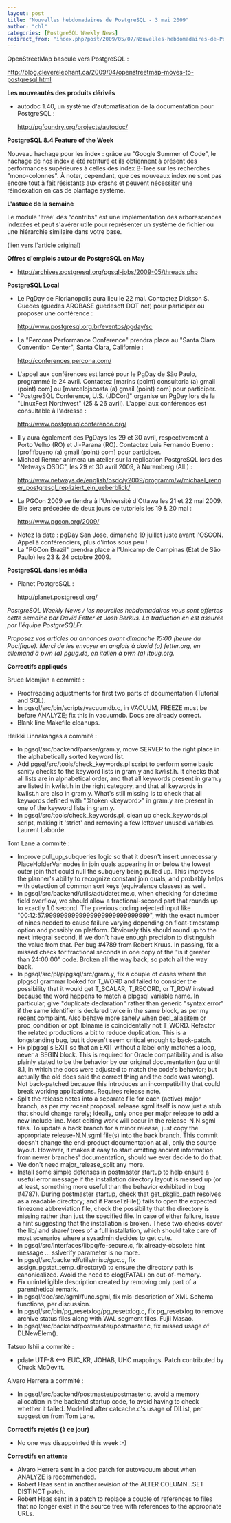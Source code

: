 ```yaml
---
layout: post
title: "Nouvelles hebdomadaires de PostgreSQL - 3 mai 2009"
author: "chl"
categories: [PostgreSQL Weekly News]
redirect_from: "index.php?post/2009/05/07/Nouvelles-hebdomadaires-de-PostgreSQL-3-mai-2009"
---
```



<p>OpenStreetMap bascule vers PostgreSQL&nbsp;: 

<a target="_blank" href="http://blog.cleverelephant.ca/2009/04/openstreetmap-moves-to-postgresql.html">http://blog.cleverelephant.ca/2009/04/openstreetmap-moves-to-postgresql.html</a></p>

<p><strong>Les nouveaut&eacute;s des produits d&eacute;riv&eacute;s</strong></p>

<ul>

<li>autodoc 1.40, un syst&egrave;me d'automatisation de la documentation pour PostgreSQL&nbsp;: 

<a target="_blank" href="http://pgfoundry.org/projects/autodoc/">http://pgfoundry.org/projects/autodoc/</a></li>

</ul>

<p><strong>PostgreSQL 8.4 Feature of the Week</strong></p>

<p>Nouveau hachage pour les index&nbsp;: gr&acirc;ce au "Google Summer of Code", le hachage de nos index a &eacute;t&eacute; retritur&eacute; et ils obtiennent &agrave; pr&eacute;sent des performances sup&eacute;rieures &agrave; celles des index B-Tree sur les recherches "mono-colonnes". &Agrave; noter, cependant, que ces nouveaux index ne sont pas encore tout &agrave; fait r&eacute;sistants aux crashs et peuvent n&eacute;cessiter une r&eacute;indexation en cas de plantage syst&egrave;me.</p>

<p><strong>L'astuce de la semaine</strong></p>

<p>Le module 'ltree' des "contribs" est une impl&eacute;mentation des arborescences index&eacute;es et peut s'av&eacute;rer utile pour repr&eacute;senter un syst&egrave;me de fichier ou une hi&eacute;rarchie similaire dans votre base.</p>

<p>(<a target="_blank" href="http://www.postgresql.org/community/weeklynews/pwn20090503">lien vers l'article original</a>)</p>

<!--more-->


<p><strong>Offres d'emplois autour de PostgreSQL en May</strong></p>

<ul>

<li><a target="_blank" href="http://archives.postgresql.org/pgsql-jobs/2009-05/threads.php">http://archives.postgresql.org/pgsql-jobs/2009-05/threads.php</a></li>

</ul>

<p><strong>PostgreSQL Local</strong></p>

<ul>

<li>Le PgDay de Florianopolis aura lieu le 22 mai. Contactez Dickson S. Guedes (guedes AROBASE guedesoft DOT net) pour participer ou proposer une conf&eacute;rence&nbsp;: 

<a target="_blank" href="http://www.postgresql.org.br/eventos/pgday/sc">http://www.postgresql.org.br/eventos/pgday/sc</a></li>

<li>La "Percona Performance Conference" prendra place au "Santa Clara Convention Center", Santa Clara, Californie&nbsp;: 

<a target="_blank" href="http://conferences.percona.com/">http://conferences.percona.com/</a></li>

<li>L'appel aux conf&eacute;rences est lanc&eacute; pour le PgDay de S&atilde;o Paulo, programm&eacute; le 24 avril. Contactez [marins (point) consultoria (a) gmail (point) com] ou [marcelojscosta (a) gmail (point) com] pour participer.</li>

<li>"PostgreSQL Conference, U.S. (JDCon)" organise un PgDay lors de la "LinuxFest Northwest" (25 &amp; 26 avril). L'appel aux conf&eacute;rences est consultable &agrave; l'adresse&nbsp;: 

<a target="_blank" href="http://www.postgresqlconference.org/">http://www.postgresqlconference.org/</a></li>

<li>Il y aura &eacute;galement des PgDays les 29 et 30 avril, respectivement &agrave; Porto Velho (RO) et Ji-Parana (RO). Contactez Luis Fernando Bueno&nbsp;: [proflfbueno (a) gmail (point) com] pour participer.</li>

<li>Michael Renner animera un atelier sur la r&eacute;plication PostgreSQL lors des "Netways OSDC", les 29 et 30 avril 2009, &agrave; Nuremberg (All.)&nbsp;: 

<a target="_blank" href="http://www.netways.de/english/osdc/y2009/programm/w/michael_renner_postgresql_repliziert_ein_ueberblick/">http://www.netways.de/english/osdc/y2009/programm/w/michael_renner_postgresql_repliziert_ein_ueberblick/</a></li>

<li>La PGCon 2009 se tiendra &agrave; l'Universit&eacute; d'Ottawa les 21 et 22 mai 2009. Elle sera pr&eacute;c&eacute;d&eacute;e de deux jours de tutoriels les 19 &amp; 20 mai&nbsp;: 

<a target="_blank" href="http://www.pgcon.org/2009/">http://www.pgcon.org/2009/</a></li>

<li>Notez la date&nbsp;: pgDay San Jose, dimanche 19 juillet juste avant l'OSCON. Appel &agrave; conf&eacute;renciers, plus d'infos sous peu&nbsp;!</li>

<li>La "PGCon Brazil" prendra place &agrave; l'Unicamp de Campinas (&Eacute;tat de S&atilde;o Paulo) les 23 &amp; 24 octobre 2009.</li>

</ul>

<p><strong>PostgreSQL dans les m&eacute;dia</strong></p>

<ul>

<li>Planet PostgreSQL&nbsp;: 

<a target="_blank" href="http://planet.postgresql.org/">http://planet.postgresql.org/</a></li>

</ul>

<p><i>PostgreSQL Weekly News / les nouvelles hebdomadaires vous sont offertes cette semaine par David Fetter et Josh Berkus. La traduction en est assur&eacute;e par l'&eacute;quipe PostgreSQLFr.</i></p>

<p><i>Proposez vos articles ou annonces avant dimanche 15:00 (heure du Pacifique). Merci de les envoyer en anglais &agrave; david (a) fetter.org, en allemand &agrave; pwn (a) pgug.de, en italien &agrave; pwn (a) itpug.org.</i></p>

<p><strong>Correctifs appliqu&eacute;s</strong></p>

<p>Bruce Momjian a commit&eacute;&nbsp;:</p>

<ul>

<li>Proofreading adjustments for first two parts of documentation (Tutorial and SQL).</li>

<li>In pgsql/src/bin/scripts/vacuumdb.c, in VACUUM, FREEZE must be before ANALYZE; fix this in vacuumdb. Docs are already correct.</li>

<li>Blank line Makefile cleanups.</li>

</ul>

<p>Heikki Linnakangas a commit&eacute;&nbsp;:</p>

<ul>

<li>In pgsql/src/backend/parser/gram.y, move SERVER to the right place in the alphabetically sorted keyword list.</li>

<li>Add pgsql/src/tools/check_keywords.pl script to perform some basic sanity checks to the keyword lists in gram.y and kwlist.h. It checks that all lists are in alphabetical order, and that all keywords present in gram.y are listed in kwlist.h in the right category, and that all keywords in kwlist.h are also in gram.y. What's still missing is to check that all keywords defined with "%token &lt;keyword&gt;" in gram.y are present in one of the keyword lists in gram.y.</li>

<li>In pgsql/src/tools/check_keywords.pl, clean up check_keywords.pl script, making it 'strict' and removing a few leftover unused variables. Laurent Laborde.</li>

</ul>

<p>Tom Lane a commit&eacute;&nbsp;:</p>

<ul>

<li>Improve pull_up_subqueries logic so that it doesn't insert unnecessary PlaceHolderVar nodes in join quals appearing in or below the lowest outer join that could null the subquery being pulled up. This improves the planner's ability to recognize constant join quals, and probably helps with detection of common sort keys (equivalence classes) as well.</li>

<li>In pgsql/src/backend/utils/adt/datetime.c, when checking for datetime field overflow, we should allow a fractional-second part that rounds up to exactly 1.0 second. The previous coding rejected input like "00:12:57.9999999999999999999999999999", with the exact number of nines needed to cause failure varying depending on float-timestamp option and possibly on platform. Obviously this should round up to the next integral second, if we don't have enough precision to distinguish the value from that. Per bug #4789 from Robert Kruus. In passing, fix a missed check for fractional seconds in one copy of the "is it greater than 24:00:00" code. Broken all the way back, so patch all the way back.</li>

<li>In pgsql/src/pl/plpgsql/src/gram.y, fix a couple of cases where the plpgsql grammar looked for T_WORD and failed to consider the possibility that it would get T_SCALAR, T_RECORD, or T_ROW instead because the word happens to match a plpgsql variable name. In particular, give "duplicate declaration" rather than generic "syntax error" if the same identifier is declared twice in the same block, as per my recent complaint. Also behave more sanely when decl_aliasitem or proc_condition or opt_lblname is coincidentally not T_WORD. Refactor the related productions a bit to reduce duplication. This is a longstanding bug, but it doesn't seem critical enough to back-patch.</li>

<li>Fix plpgsql's EXIT so that an EXIT without a label only matches a loop, never a BEGIN block. This is required for Oracle compatibility and is also plainly stated to be the behavior by our original documentation (up until 8.1, in which the docs were adjusted to match the code's behavior; but actually the old docs said the correct thing and the code was wrong). Not back-patched because this introduces an incompatibility that could break working applications. Requires release note.</li>

<li>Split the release notes into a separate file for each (active) major branch, as per my recent proposal. release.sgml itself is now just a stub that should change rarely; ideally, only once per major release to add a new include line. Most editing work will occur in the release-N.N.sgml files. To update a back branch for a minor release, just copy the appropriate release-N.N.sgml file(s) into the back branch. This commit doesn't change the end-product documentation at all, only the source layout. However, it makes it easy to start omitting ancient information from newer branches' documentation, should we ever decide to do that.</li>

<li>We don't need major_release_split any more.</li>

<li>Install some simple defenses in postmaster startup to help ensure a useful error message if the installation directory layout is messed up (or at least, something more useful than the behavior exhibited in bug #4787). During postmaster startup, check that get_pkglib_path resolves as a readable directory; and if ParseTzFile() fails to open the expected timezone abbreviation file, check the possibility that the directory is missing rather than just the specified file. In case of either failure, issue a hint suggesting that the installation is broken. These two checks cover the lib/ and share/ trees of a full installation, which should take care of most scenarios where a sysadmin decides to get cute.</li>

<li>In pgsql/src/interfaces/libpq/fe-secure.c, fix already-obsolete hint message ... sslverify parameter is no more.</li>

<li>In pgsql/src/backend/utils/misc/guc.c, fix assign_pgstat_temp_directory() to ensure the directory path is canonicalized. Avoid the need to elog(FATAL) on out-of-memory.</li>

<li>Fix unintelligible description created by removing only part of a parenthetical remark.</li>

<li>In pgsql/doc/src/sgml/func.sgml, fix mis-description of XML Schema functions, per discussion.</li>

<li>In pgsql/src/bin/pg_resetxlog/pg_resetxlog.c, fix pg_resetxlog to remove archive status files along with WAL segment files. Fujii Masao.</li>

<li>In pgsql/src/backend/postmaster/postmaster.c, fix missed usage of DLNewElem().</li>

</ul>

<p>Tatsuo Ishii a commit&eacute;&nbsp;:</p>

<ul>

<li>pdate UTF-8 &lt;--&gt; EUC_KR, JOHAB, UHC mappings. Patch contributed by Chuck McDevitt.</li>

</ul>

<p>Alvaro Herrera a commit&eacute;&nbsp;:</p>

<ul>

<li>In pgsql/src/backend/postmaster/postmaster.c, avoid a memory allocation in the backend startup code, to avoid having to check whether it failed. Modelled after catcache.c's usage of DlList, per suggestion from Tom Lane.</li>

</ul>

<p><strong>Correctifs rejet&eacute;s (&agrave; ce jour)</strong></p>

<ul>

<li>No one was disappointed this week :-)</li>

</ul>

<p><strong>Correctifs en attente</strong></p>

<ul>

<li>Alvaro Herrera sent in a doc patch for autovacuum about when ANALYZE is recommended.</li>

<li>Robert Haas sent in another revision of the ALTER COLUMN...SET DISTINCT patch.</li>

<li>Robert Haas sent in a patch to replace a couple of references to files that no longer exist in the source tree with references to the appropriate URLs.</li>

</ul>